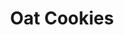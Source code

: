 ---
title: Oat Cookies
metadata:
  servings: '12'
  title: Oat Cookies
  course: Treat
ingredients:
- name: oats
  amount: 200 g
- name: maple syrup
  amount: 7 tbsp
- name: melted coconut oil
  amount: 4 tbsp
- name: chocolate chips
  amount: 40 g
- name: baking powder
  amount: 1 tsp
- name: cacao powder
  amount: 1 heaped tbsp
- name: oat milk
  amount: 1 tbsp
- name: protein powder
  amount: 1 heaped tbsp
cookware:
- name: mixing bowl
- name: lined baking tray
steps:
- description: Preheat the oven to 180C then grab a mixing bowl and mix the oats,
    cacao powder, baking powder and protein powder until they're combined.
- description: Add the maple syrup, oat milk and melted coconut oil and mix until
    well combined.
- description: Finally, add the chocolate chips and mix through.
- description: Scoop out balls of the mixture and place on a lined baking tray.
- description: Bake for 20 minutes, or until slightly golden and leave to cool before
    storing (or eating) them.

---